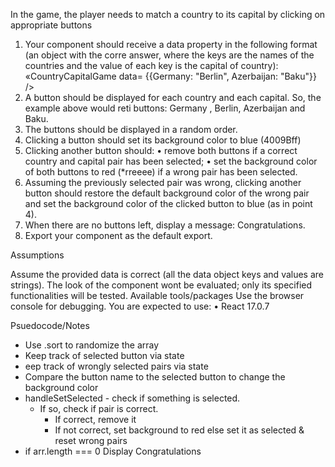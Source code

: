 In the game, the player needs to match a country to its capital by clicking on appropriate buttons

1. Your component should receive a data property in the following format (an object with the corre answer, where the keys are the names of the countries and the value of each key is the capital of country):
«CountryCapitalGame data= {{Germany: "Berlin", Azerbaijan: "Baku"}} />
2. A button should be displayed for each country and each capital. So, the example above would reti
buttons:
Germany , Berlin, Azerbaijan and Baku.
3. The buttons should be displayed in a random order.
4. Clicking a button should set its background color to blue (4009Bff)
5. Clicking another button should:
• remove both buttons if a correct country and capital pair has been selected;
• set the background color of both buttons to red (*rreeee) if a wrong pair has been selected.
6. Assuming the previously selected pair was wrong, clicking another button should restore the default background color of the wrong pair and set the background color of the clicked button to blue (as in point 4).
7. When there are no buttons left, display a message: Congratulations.
8. Export your component as the default export.

Assumptions

Assume the provided data is correct (all the data object keys and values are strings).
The look of the component wont be evaluated; only its specified functionalities will be tested.
Available tools/packages
Use the browser console for debugging.
You are expected to use:
• React 17.0.7


Psuedocode/Notes
- Use .sort to randomize the array
- Keep track of selected button via state
- eep track of wrongly selected pairs via state
- Compare the button name to the selected button to change the background color
- handleSetSelected - check if something is selected. 
   - If so, check if pair is correct. 
      - If correct, remove it
      - If not correct, set background to red
   else set it as selected & reset wrong pairs
- if arr.length === 0
   Display Congratulations